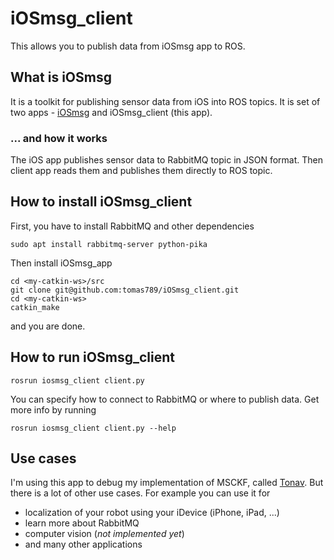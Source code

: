 # iOSmsg_client

This allows you to publish data from iOSmsg app to ROS.

## What is iOSmsg

It is a toolkit for publishing sensor data from iOS into ROS topics. It is set of two apps - [iOSmsg](https://github.com/tomas789/iOSmsg) and iOSmsg_client (this app).

### ... and how it works

The iOS app publishes sensor data to RabbitMQ topic in JSON format. Then client app reads them and publishes them directly to ROS topic.

## How to install iOSmsg_client

First, you have to install RabbitMQ and other dependencies
```
sudo apt install rabbitmq-server python-pika
```

Then install iOSmsg_app
```
cd <my-catkin-ws>/src
git clone git@github.com:tomas789/iOSmsg_client.git
cd <my-catkin-ws>
catkin_make
```
and you are done.

## How to run iOSmsg_client

```
rosrun iosmsg_client client.py
```

You can specify how to connect to RabbitMQ or where to publish data. Get more info by running
```
rosrun iosmsg_client client.py --help
```

## Use cases

I'm using this app to debug my implementation of MSCKF, called [Tonav](https://github.com/tomas789/tonav). But there is a lot of other use cases. For example you can use it for
 * localization of your robot using your iDevice (iPhone, iPad, ...)
 * learn more about RabbitMQ
 * computer vision (_not implemented yet_)
 * and many other applications
